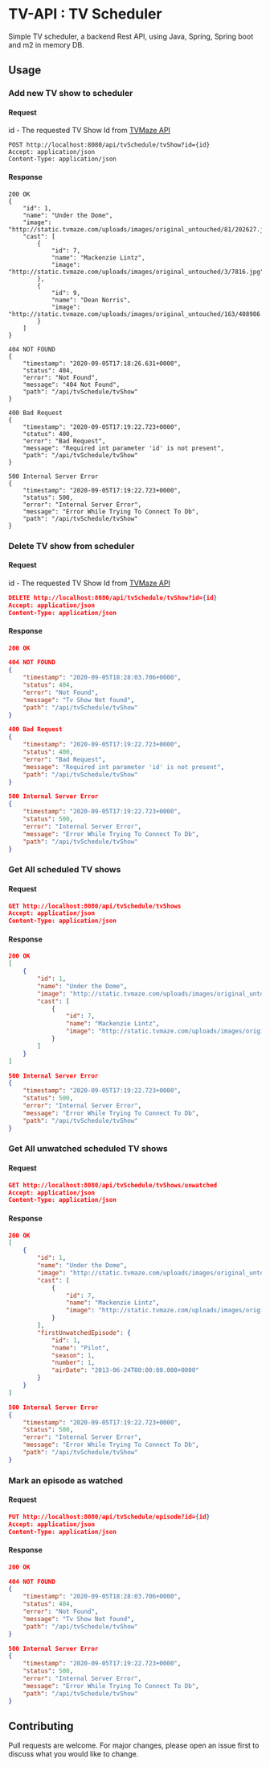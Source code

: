 # TV-API : TV Scheduler

Simple TV scheduler, a backend Rest API, using Java, Spring, Spring boot and m2 in memory DB.

## Usage
### Add new TV show to scheduler
#### Request

id - The requested TV Show Id from [TVMaze API](https://www.tvmaze.com/api#shows)

```
POST http://localhost:8080/api/tvSchedule/tvShow?id={id}
Accept: application/json
Content-Type: application/json
```



#### Response

```
200 OK
{
    "id": 1,
    "name": "Under the Dome",
    "image": "http://static.tvmaze.com/uploads/images/original_untouched/81/202627.jpg",
    "cast": [
        {
            "id": 7,
            "name": "Mackenzie Lintz",
            "image": "http://static.tvmaze.com/uploads/images/original_untouched/3/7816.jpg"
        },
        {
            "id": 9,
            "name": "Dean Norris",
            "image": "http://static.tvmaze.com/uploads/images/original_untouched/163/408986.jpg"
        }
    ]
}
```
```
404 NOT FOUND
{
    "timestamp": "2020-09-05T17:18:26.631+0000",
    "status": 404,
    "error": "Not Found",
    "message": "404 Not Found",
    "path": "/api/tvSchedule/tvShow"
}
```
```
400 Bad Request
{
    "timestamp": "2020-09-05T17:19:22.723+0000",
    "status": 400,
    "error": "Bad Request",
    "message": "Required int parameter 'id' is not present",
    "path": "/api/tvSchedule/tvShow"
}
```
```
500 Internal Server Error
{
    "timestamp": "2020-09-05T17:19:22.723+0000",
    "status": 500,
    "error": "Internal Server Error",
    "message": "Error While Trying To Connect To Db",
    "path": "/api/tvSchedule/tvShow"
}
```

### Delete TV show from scheduler
#### Request

id - The requested TV Show Id from [TVMaze API](https://www.tvmaze.com/api#shows)

```json
DELETE http://localhost:8080/api/tvSchedule/tvShow?id={id}
Accept: application/json
Content-Type: application/json
```

#### Response

```json
200 OK
```
```json
404 NOT FOUND
{
    "timestamp": "2020-09-05T18:28:03.706+0000",
    "status": 404,
    "error": "Not Found",
    "message": "Tv Show Not found",
    "path": "/api/tvSchedule/tvShow"
}
```
```json
400 Bad Request
{
    "timestamp": "2020-09-05T17:19:22.723+0000",
    "status": 400,
    "error": "Bad Request",
    "message": "Required int parameter 'id' is not present",
    "path": "/api/tvSchedule/tvShow"
}
```
```json
500 Internal Server Error
{
    "timestamp": "2020-09-05T17:19:22.723+0000",
    "status": 500,
    "error": "Internal Server Error",
    "message": "Error While Trying To Connect To Db",
    "path": "/api/tvSchedule/tvShow"
}
```

### Get All scheduled TV shows
#### Request

```json
GET http://localhost:8080/api/tvSchedule/tvShows
Accept: application/json
Content-Type: application/json
```

#### Response

```json
200 OK
[
    {
        "id": 1,
        "name": "Under the Dome",
        "image": "http://static.tvmaze.com/uploads/images/original_untouched/81/202627.jpg",
        "cast": [
            {
                "id": 7,
                "name": "Mackenzie Lintz",
                "image": "http://static.tvmaze.com/uploads/images/original_untouched/3/7816.jpg"
            }
        ]
    }
]
```
```json
500 Internal Server Error
{
    "timestamp": "2020-09-05T17:19:22.723+0000",
    "status": 500,
    "error": "Internal Server Error",
    "message": "Error While Trying To Connect To Db",
    "path": "/api/tvSchedule/tvShow"
}
```
### Get All unwatched scheduled TV shows
#### Request

```json
GET http://localhost:8080/api/tvSchedule/tvShows/unwatched
Accept: application/json
Content-Type: application/json
```

#### Response

```json
200 OK
[
    {
        "id": 1,
        "name": "Under the Dome",
        "image": "http://static.tvmaze.com/uploads/images/original_untouched/81/202627.jpg",
        "cast": [
            {
                "id": 7,
                "name": "Mackenzie Lintz",
                "image": "http://static.tvmaze.com/uploads/images/original_untouched/3/7816.jpg"
            }
        ],
        "firstUnwatchedEpisode": {
            "id": 1,
            "name": "Pilot",
            "season": 1,
            "number": 1,
            "airDate": "2013-06-24T00:00:00.000+0000"
        }
    }
]
```
```json
500 Internal Server Error
{
    "timestamp": "2020-09-05T17:19:22.723+0000",
    "status": 500,
    "error": "Internal Server Error",
    "message": "Error While Trying To Connect To Db",
    "path": "/api/tvSchedule/tvShow"
}
```
### Mark an episode as watched
#### Request

```json
PUT http://localhost:8080/api/tvSchedule/episode?id={id}
Accept: application/json
Content-Type: application/json
```

#### Response

```json
200 OK
```
```json
404 NOT FOUND
{
    "timestamp": "2020-09-05T18:28:03.706+0000",
    "status": 404,
    "error": "Not Found",
    "message": "Tv Show Not found",
    "path": "/api/tvSchedule/tvShow"
}
```
```json
500 Internal Server Error
{
    "timestamp": "2020-09-05T17:19:22.723+0000",
    "status": 500,
    "error": "Internal Server Error",
    "message": "Error While Trying To Connect To Db",
    "path": "/api/tvSchedule/tvShow"
}
```

## Contributing
Pull requests are welcome. For major changes, please open an issue first to discuss what you would like to change.




